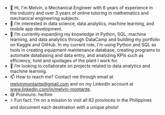 - 👋 Hi, I'm Melvin, a Mechanical Engineer with 6 years of experience in the industry and over 3 years of online tutoring in mathematics and mechanical engineering subjects.
- 👀 I’m interested in data science, data analytics, machine learning, and mobile app development.
- 🌱 I’m currently expanding my knowledge in Python, SQL, machine learning, and data analytics through DataCamp and building my portfolio on Kaggle and GitHub. In my current role, I'm using Python and SQL as tools in creating equipment maintenance database, creating programs to automate databasing and data entry, and analyzing KPIs such as efficiency, hold and spoilages of the plant I work for.
- 💞️ I’m looking to collaborate on projects related to data analytics and machine learning.
- 📫 How to reach me? Contact me through email at melvinmontante@gmail.com and on my LinkedIn account at www.linkedin.com/in/melvin-montante.
- 😄 Pronouns: he/him
- ⚡ Fun fact: I’m on a mission to visit all 82 provinces in the Philippines and document each destination with a unique photo!

<!---
melvin-montante/melvin-montante is a ✨ special ✨ repository because its `README.md` (this file) appears on your GitHub profile.
You can click the Preview link to take a look at your changes.
--->
